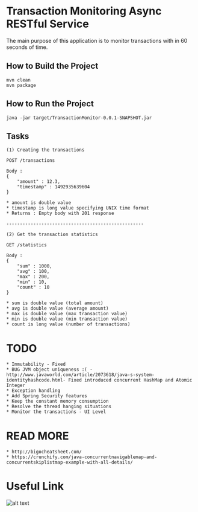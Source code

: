 # Transaction Monitoring Async RESTful Service

The main purpose of this application is to monitor transactions with in 60 
 seconds of time.


## How to Build the Project
```
mvn clean
mvn package
```

## How to Run the Project

```
java -jar target/TransactionMonitor-0.0.1-SNAPSHOT.jar
```

## Tasks

    (1) Creating the transactions

    POST /transactions
    
    Body :
    {
        "amount" : 12.3,
        "timestamp" : 1492935639604
    }
    
    * amount is double value
    * timestamp is long value specifying UNIX time format
    * Returns : Empty body with 201 response
    
    ---------------------------------------------------
    
    (2) Get the transaction statistics
    
    GET /statistics
    
    Body :
    {
        "sum" : 1000,
        "avg" : 100,
        "max" : 200,
        "min" : 10,
        "count" : 10
    }
    
    * sum is double value (total amount)
    * avg is double value (average amount)
    * max is double value (max transaction value)
    * min is double value (min transaction value)
    * count is long value (number of transactions)
    
 # TODO
    * Immutability - Fixed
    * BUG JVM object uniqueness :( - http://www.javaworld.com/article/2073618/java-s-system-identityhashcode.html- Fixed introduced concurrent HashMap and Atomic Integer
    * Exception handling
    * Add Spring Security features
    * Keep the constant memory consumption
    * Resolve the thread hanging situations
    * Monitor the transactions - UI Level
    
 # READ MORE
    
    * http://bigocheatsheet.com/
    * https://crunchify.com/java-concurrentnavigablemap-and-concurrentskiplistmap-example-with-all-details/
 
 # Useful Link
 ![alt text](https://www.dropbox.com/s/jkv9rm4qwlxbfu4/1.jpg)
 
 
